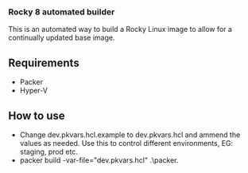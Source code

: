 ### Rocky 8 automated builder
This is an automated way to build a Rocky Linux image to allow for a continually updated base image.

## Requirements
* Packer
* Hyper-V

## How to use
* Change dev.pkvars.hcl.example to dev.pkvars.hcl and ammend the values as needed. Use this to control different environments, EG: staging, prod etc.
* packer build -var-file="dev.pkvars.hcl" .\packer\.
